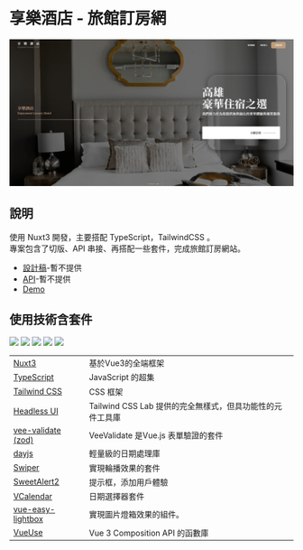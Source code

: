 # 享樂酒店 - 旅館訂房網

<img src="https://github.com/AbsintheSung/xiangle-hotel/blob/dev/assets/images/demo/readme-demo.png?raw=true"/>

## 說明

使用 Nuxt3 開發，主要搭配 TypeScript，TailwindCSS 。<br>
專案包含了切版、API 串接、再搭配一些套件，完成旅館訂房網站。

- [設計稿]()-暫不提供
- [API]()-暫不提供
- [Demo](https://dapper-belekoy-9bba56.netlify.app/)

## 使用技術含套件

<img src="https://img.shields.io/badge/Vue.js-black?style=for-the-badge&logo=Vue.js" />
<img src="https://img.shields.io/badge/Nuxt3-%2300DC82?style=for-the-badge&logo=Nuxt" />
<img src="https://img.shields.io/badge/JavaScript-%23F7DF1E?style=for-the-badge&logo=JavaScript&logoColor=black&logoSize=auto"/>
<img src="https://img.shields.io/badge/TypeScript-%233178C6?style=for-the-badge&logo=typescript&logoColor=white&logoSize=auto" />
<img src="https://img.shields.io/badge/TailwindCss-%2306B6D4?style=for-the-badge&logo=tailwindcss&logoColor=white&logoSize=auto" />

<table>
    <tbody>
      <tr>
        <td>
        <a href="https://nuxt.com/"> Nuxt3</a>
        </td>
        <td>基於Vue3的全端框架</td>
      </tr>
      <tr>
        <td>
        <a href="https://www.typescriptlang.org/"> TypeScript </a>
        </td>
        <td>JavaScript 的超集</td>
      </tr>
      <tr>
        <td>
        <a href="https://tailwindcss.com/"> Tailwind CSS </a>
        </td>
        <td>CSS 框架</td>
      </tr>
       <tr>
        <td>
            <a href="https://headlessui.com/v1/vue"> Headless UI  </a>
        </td>
        <td>Tailwind CSS Lab 提供的完全無樣式，但具功能性的元件工具庫</td>
      </tr>
      <tr>
        <td>
          <a href="https://vee-validate.logaretm.com/v4/"> vee-validate (zod) </a>
        </td>
        <td>VeeValidate 是Vue.js 表單驗證的套件</td>
      </tr>
      <tr>
        <td>
            <a href="https://day.js.org/"> dayjs </a>
        </td>
        <td>輕量級的日期處理庫</td>
      </tr>
      <tr>
        <td>
            <a href="https://swiperjs.com/">Swiper</a>
        </td>
        <td>實現輪播效果的套件</td>
      </tr>
      <tr>
        <td>
            <a href="https://sweetalert2.github.io/"> SweetAlert2 </a>
        </td>
        <td>提示框，添加用戶體驗</td>
      </tr>
      <tr>
        <td>
            <a href="vchttps://vcalendar.io/alendar"> VCalendar </a>
        </td>
        <td>日期選擇器套件</td>
      </tr>
      <tr>
        <td>
            <a href="https://github.com/shenxianliang/vue-easy-lightbox"> vue-easy-lightbox </a>
        </td>
        <td>實現圖片燈箱效果的組件。</td>
      </tr>
      <tr>
        <td>
            <a href="https://vueuse.org/"> VueUse </a>
        </td>
        <td>Vue 3 Composition API 的函數庫</td>
      </tr>
    </tbody>
</table>
